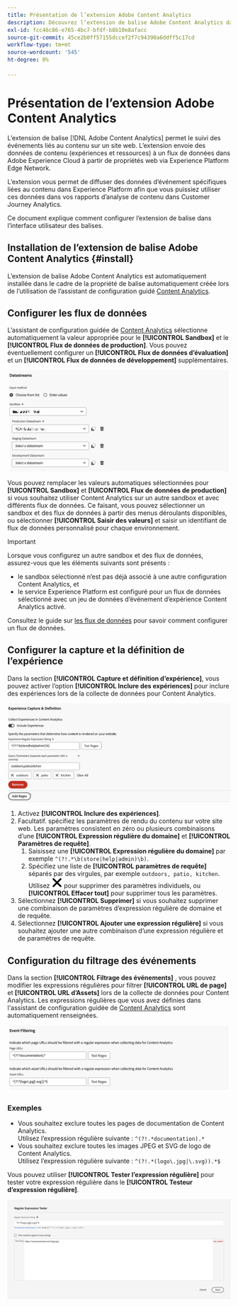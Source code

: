 ```yaml
---
title: Présentation de l’extension Adobe Content Analytics
description: Découvrez l’extension de balise Adobe Content Analytics dans Adobe Experience Platform.
exl-id: fcc46c86-e765-4bc7-bfdf-b8b10e8afacc
source-git-commit: 45ce2b0ff57155dccef2f7c94390a6ddff5c17cd
workflow-type: tm+mt
source-wordcount: '545'
ht-degree: 0%

---
```


# Présentation de l’extension Adobe Content Analytics

L’extension de balise [!DNL Adobe Content Analytics] permet le suivi des événements liés au contenu sur un site web. L’extension envoie des données de contenu (expériences et ressources) à un flux de données dans Adobe Experience Cloud à partir de propriétés web via Experience Platform Edge Network.

L’extension vous permet de diffuser des données d’événement spécifiques liées au contenu dans Experience Platform afin que vous puissiez utiliser ces données dans vos rapports d’analyse de contenu dans Customer Journey Analytics.

Ce document explique comment configurer l’extension de balise dans l’interface utilisateur des balises.

## Installation de l’extension de balise Adobe Content Analytics {#install}

L’extension de balise Adobe Content Analytics est automatiquement installée dans le cadre de la propriété de balise automatiquement créée lors de l’utilisation de l’assistant de configuration guidé [Content Analytics](https://experienceleague.adobe.com/en/docs/analytics-platform/using/content-analytics/configuration/guided).

<!--
### Manual installation

In case of a manual configuration, the Adobe Content Analytics tag extension needs a property to be installed on. If you have not done so already, see the documentation on [creating a tag property](https://experienceleague.adobe.com/en/docs/platform-learn/implement-in-websites/configure-tags/create-a-property).

After you have created a property or when you select the property created using the [Content Analytics guided configuration wizard](https://experienceleague.adobe.com/en/docs/analytics-platform/using/content-analytics/configuration/guided), open the property and select the **[!UICONTROL Extensions]** tab on the left side bar.

Select the **[!UICONTROL Catalog]** tab. From the list of available extensions, find the **[!DNL Adobe Content Analytics]** extension and select **[!UICONTROL Install]**.

![Image showing the Tags UI with the Web SDK extension selected](assets/aca-tag-install.png)

After selecting **[!UICONTROL Install]**, you must configure the Adobe Content Analytics tag extension and save the configuration.
-->

<!--
## Configure schema

The [Content Analytics guided configuration wizard](https://experienceleague.adobe.com/en/docs/analytics-platform/using/content-analytics/configuration/guided) automatically populates the proper value for the **[!UICONTROL Tenant Schema Name]**. 

![Image that shows the Schema configuration of the Adobe Content Analytics tag extension in the Tags UI](assets/aca-tag-schema.png)

>[!WARNING]
>
>Do not modify the value for **[!UICONTROL Tenant Schema Name]**.

-->

## Configurer les flux de données

L’assistant de configuration guidée de [Content Analytics](https://experienceleague.adobe.com/en/docs/analytics-platform/using/content-analytics/configuration/guided) sélectionne automatiquement la valeur appropriée pour le **[!UICONTROL Sandbox]** et le **[!UICONTROL Flux de données de production]**. Vous pouvez éventuellement configurer un **[!UICONTROL Flux de données d’évaluation]** et un **[!UICONTROL Flux de données de développement]** supplémentaires.

![Image illustrant la configuration des flux de données de l’extension de balise Adobe Content Analytics dans l’interface utilisateur des balises](assets/aca-tag-datastreams.png)

Vous pouvez remplacer les valeurs automatiques sélectionnées pour **[!UICONTROL Sandbox]** et **[!UICONTROL Flux de données de production]** si vous souhaitez utiliser Content Analytics sur un autre sandbox et avec différents flux de données. Ce faisant, vous pouvez sélectionner un sandbox et des flux de données à partir des menus déroulants disponibles, ou sélectionner **[!UICONTROL Saisir des valeurs]** et saisir un identifiant de flux de données personnalisé pour chaque environnement.

>[!IMPORTANT]
>
>Lorsque vous configurez un autre sandbox et des flux de données, assurez-vous que les éléments suivants sont présents :
>
>* le sandbox sélectionné n’est pas déjà associé à une autre configuration Content Analytics, et
>* le service Experience Platform est configuré pour un flux de données sélectionné avec un jeu de données d’événement d’expérience Content Analytics activé.

Consultez le guide sur [les flux de données](../../../../datastreams/overview.md) pour savoir comment configurer un flux de données.

## Configurer la capture et la définition de l’expérience

Dans la section **[!UICONTROL Capture et définition d’expérience]**, vous pouvez activer l’option **[!UICONTROL Inclure des expériences]** pour inclure des expériences lors de la collecte de données pour Content Analytics.

![Image illustrant la section Capture et définition d’expérience dans l’extension](assets/aca-tag-experiencecapture.png)

1. Activez **[!UICONTROL Inclure des expériences]**.
1. Facultatif. spécifiez les paramètres de rendu du contenu sur votre site web. Les paramètres consistent en zéro ou plusieurs combinaisons d’une **[!UICONTROL Expression régulière du domaine]** et **[!UICONTROL Paramètres de requête]**.
   1. Saisissez une **[!UICONTROL Expression régulière du domaine]** par exemple `^(?!.*\b(store|help|admin)\b)`.
   1. Spécifiez une liste de **[!UICONTROL paramètres de requête]** séparés par des virgules, par exemple `outdoors, patio, kitchen`.
Utilisez ![Fermer](./assets/CrossSize300.svg) pour supprimer des paramètres individuels, ou **[!UICONTROL Effacer tout]** pour supprimer tous les paramètres.
1. Sélectionnez **[!UICONTROL Supprimer]** si vous souhaitez supprimer une combinaison de paramètres d’expression régulière de domaine et de requête.
1. Sélectionnez **[!UICONTROL Ajouter une expression régulière]** si vous souhaitez ajouter une autre combinaison d’une expression régulière et de paramètres de requête.

## Configuration du filtrage des événements

Dans la section **[!UICONTROL Filtrage des événements]** , vous pouvez modifier les expressions régulières pour filtrer **[!UICONTROL URL de page]** et **[!UICONTROL URL d’Assets]** lors de la collecte de données pour Content Analytics. Les expressions régulières que vous avez définies dans l&#39;assistant de configuration guidée de [Content Analytics](https://experienceleague.adobe.com/en/docs/analytics-platform/using/content-analytics/configuration/guided) sont automatiquement renseignées.

![Image montrant les paramètres de filtrage d’événement de l’extension de balise Adobe Content Analytics dans l’interface utilisateur des balises](assets/aca-tag-eventfiltering.png)


### Exemples

* Vous souhaitez exclure toutes les pages de documentation de Content Analytics.<br/>Utilisez l’expression régulière suivante : `^(?!.*documentation).*`
* Vous souhaitez exclure toutes les images JPEG et SVG de logo de Content Analytics.<br/>Utilisez l’expression régulière suivante : `^(?!.*(logo\.jpg|\.svg)).*$`

Vous pouvez utiliser **[!UICONTROL Tester l’expression régulière]** pour tester votre expression régulière dans le **[!UICONTROL Testeur d’expression régulière]**.

![Image montrant le testeur d’expression régulière de l’extension de balise Adobe Content Analytics dans l’interface utilisateur des balises](assets/aca-tag-regextester.png)

